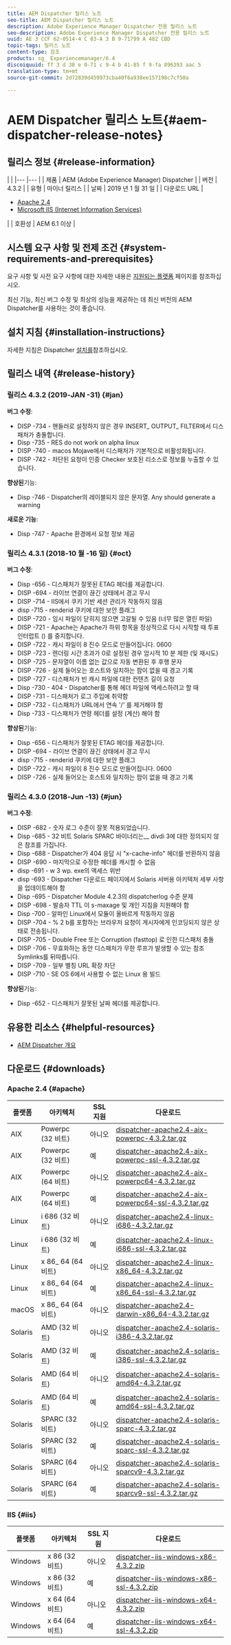 ```yaml
---
title: AEM Dispatcher 릴리스 노트
seo-title: AEM Dispatcher 릴리스 노트
description: Adobe Experience Manager Dispatcher 전용 릴리스 노트
seo-description: Adobe Experience Manager Dispatcher 전용 릴리스 노트
uuid: AE 3 CCF 62-0514-4 C 03-A 3 B 9-71799 A 482 CBD
topic-tags: 릴리스 노트
content-type: 참조
products: sg_ Experiencemanager/6.4
discoiquuid: ff 3 d 38 e 0-71 c 9-4 b 41-85 f 9-fa 896393 aac 5
translation-type: tm+mt
source-git-commit: 2d72839d459973cba40f6a938ee157198c7cf50a

---
```



# AEM Dispatcher 릴리스 노트{#aem-dispatcher-release-notes}

## 릴리스 정보 {#release-information}

|  |
|--- |--- |
| 제품 | AEM (Adobe Experience Manager) Dispatcher |
| 버전 | 4.3.2 |
| 유형 | 마이너 릴리스 |
| 날짜 | 2019 년 1 월 31 일 |
| 다운로드 URL | <ul><li>[Apache 2.4](release-notes.md#apache)</li><li>[Microsoft IIS (Internet Information Services)](release-notes.md#iis)</li></ul> |
| 호환성 | AEM 6.1 이상 |

## 시스템 요구 사항 및 전제 조건 {#system-requirements-and-prerequisites}

요구 사항 및 사전 요구 사항에 대한 자세한 내용은 [지원되는 플랫폼](https://helpx.adobe.com/experience-manager/6-4/sites/deploying/using/technical-requirements.html) 페이지를 참조하십시오.

최신 기능, 최신 버그 수정 및 최상의 성능을 제공하는 데 최신 버전의 AEM Dispatcher를 사용하는 것이 좋습니다.

## 설치 지침 {#installation-instructions}

자세한 지침은 Dispatcher [설치를](dispatcher-install.md)참조하십시오.

## 릴리스 내역 {#release-history}

### 릴리스 4.3.2 (2019-JAN -31) {#jan}

**버그 수정**:

* DISP -734 - 핸들러로 설정하지 않은 경우 INSERT_ OUTPUT_ FILTER에서 디스패처가 충돌합니다.
* Disp -735 - RES do not work on alpha linux
* DISP -740 - macos Mojave에서 디스패처가 기본적으로 비활성화됩니다.
* DISP -742 - 차단된 요청이 인증 Checker 보호된 리소스로 정보를 누출할 수 있습니다.

**향상된**기능:

* Disp -746 - Dispatcher의 레이블되지 않은 문자열. Any should generate a warning

**새로운 기능**:

* Disp -747 - Apache 환경에서 요청 정보 제공

### 릴리스 4.3.1 (2018-10 월 -16 일) {#oct}

**버그 수정**:

* Disp -656 - 디스패처가 잘못된 ETAG 헤더를 제공합니다.
* DISP -694 - 라이브 연결이 끊긴 상태에서 경고 무시
* DISP -714 - IIS에서 쿠키 기반 세션 관리가 작동하지 않음
* disp -715 - renderid 쿠키에 대한 보안 플래그
* DISP -720 - 임시 파일이 닫히지 않으면 고갈될 수 있음 (너무 많은 열린 파일)
* DISP -721 - Apache는 Apache가 하위 항목을 정상적으로 다시 시작할 때 투표 인터럽트 () 를 중지합니다.
* DISP -722 - 캐시 파일이 8 진수 모드로 만들어집니다. 0600
* DISP -723 - 렌더링 시간 초과가 0로 설정된 경우 암시적 10 분 제한 (및 재시도)
* DISP -725 - 문자열이 이름 없는 값으로 자동 변환된 후 후행 문자
* DISP -726 - 실제 들어오는 호스트와 일치하는 팜이 없을 때 경고 기록
* DISP -727 - 디스패처가 빈 캐시 파일에 대한 컨텐츠 길이 요청
* Disp -730 - 404 - Dispatcher를 통해 헤더 파일에 액세스하려고 할 때
* DISP -731 - 디스패처가 로그 주입에 취약함
* DISP -732 - 디스패처가 URL에서 연속 &#39;/&#39; 를 제거해야 함
* Disp -733 - 디스패처가 연령 헤더를 설정 (계산) 해야 함

**향상된**기능:

* Disp -656 - 디스패처가 잘못된 ETAG 헤더를 제공합니다.
* DISP -694 - 라이브 연결이 끊긴 상태에서 경고 무시
* disp -715 - renderid 쿠키에 대한 보안 플래그
* DISP -722 - 캐시 파일이 8 진수 모드로 만들어집니다. 0600
* DISP -726 - 실제 들어오는 호스트와 일치하는 팜이 없을 때 경고 기록

### 릴리스 4.3.0 (2018-Jun -13) {#jun}

**버그 수정**:

* DISP -682 - 숫자 로그 수준이 잘못 적용되었습니다.
* Disp -685 - 32 비트 Solaris SPARC 바이너리는__ divdi 3에 대한 정의되지 않은 참조를 가집니다.
* Disp -688 - Dispatcher가 404 응답 시 &quot;x-cache-info&quot; 헤더를 반환하지 않음
* DISP -690 - 마지막으로 수정한 헤더를 캐시할 수 없음
* disp -691 - w 3 wp. exe의 액세스 위반
* disp -693 - Dispatcher 다운로드 페이지에서 Solaris 서버용 아키텍처 세부 사항을 업데이트해야 함
* Disp -695 - Dispatcher Module 4.2.3의 dispatcherlog 수준 문제
* DISP -698 - 발송자 TTL 이 s-maxage 및 개인 지침을 지원해야 함
* Disp -700 - 알파인 Linux에서 모듈이 올바르게 작동하지 않음
* DISP -704 - % 2 b를 포함하는 브라우저 요청이 게시자에게 인코딩되지 않은 상태로 전송됩니다.
* DISP -705 - Double Free 또는 Corruption (fasttop) 로 인한 디스패처 충돌
* DISP -706 - 무효화하는 동안 디스패처가 무한 루프가 발생할 수 있는 참조 Symlinks를 뒤따릅니다.
* DISP -709 - 일부 별칭 URL 확장 차단
* DISP -710 - SE OS 6에서 사용할 수 없는 Linux 용 빌드

**향상된**기능:

* Disp -652 - 디스패처가 잘못된 날짜 헤더를 제공합니다.

## 유용한 리소스 {#helpful-resources}

* [AEM Dispatcher 개요](dispatcher.md)

## 다운로드 {#downloads}

### Apache 2.4 {#apache}

| 플랫폼 | 아키텍처 | SSL 지원 | 다운로드 |
|---|---|---|---|
| AIX | Powerpc (32 비트) | 아니오 | [dispatcher-apache2.4-aix-powerpc-4.3.2.tar.gz](http://download.macromedia.com/dispatcher/download/dispatcher-apache2.4-aix-powerpc-4.3.2.tar.gz) |
| AIX | Powerpc (32 비트) | 예 | [dispatcher-apache2.4-aix-powerpc-ssl-4.3.2.tar.gz](http://download.macromedia.com/dispatcher/download/dispatcher-apache2.4-aix-powerpc-ssl-4.3.2.tar.gz) |
| AIX | Powerpc (64 비트) | 아니오 | [dispatcher-apache2.4-aix-powerpc64-4.3.2.tar.gz](http://download.macromedia.com/dispatcher/download/dispatcher-apache2.4-aix-powerpc64-4.3.2.tar.gz) |
| AIX | Powerpc (64 비트) | 예 | [dispatcher-apache2.4-aix-powerpc64-ssl-4.3.2.tar.gz](http://download.macromedia.com/dispatcher/download/dispatcher-apache2.4-aix-powerpc64-ssl-4.3.2.tar.gz) |
| Linux | i 686 (32 비트) | 아니오 | [dispatcher-apache2.4-linux-i686-4.3.2.tar.gz](http://download.macromedia.com/dispatcher/download/dispatcher-apache2.4-linux-i686-4.3.2.tar.gz) |
| Linux | i 686 (32 비트) | 예 | [dispatcher-apache2.4-linux-i686-ssl-4.3.2.tar.gz](http://download.macromedia.com/dispatcher/download/dispatcher-apache2.4-linux-i686-ssl-4.3.2.tar.gz) |
| Linux | x 86_ 64 (64 비트) | 아니오 | [dispatcher-apache2.4-linux-x86_64-4.3.2.tar.gz](http://download.macromedia.com/dispatcher/download/dispatcher-apache2.4-linux-x86_64-4.3.2.tar.gz) |
| Linux | x 86_ 64 (64 비트) | 예 | [dispatcher-apache2.4-linux-x86_64-ssl-4.3.2.tar.gz](http://download.macromedia.com/dispatcher/download/dispatcher-apache2.4-linux-x86_64-ssl-4.3.2.tar.gz) |
| macOS | x 86_ 64 (64 비트) | 아니오 | [dispatcher-apache2.4-darwin-x86_64-4.3.2.tar.gz](http://download.macromedia.com/dispatcher/download/dispatcher-apache2.4-darwin-x86_64-4.3.2.tar.gz) |
| Solaris | AMD (32 비트) | 아니오 | [dispatcher-apache2.4-solaris-i386-4.3.2.tar.gz](http://download.macromedia.com/dispatcher/download/dispatcher-apache2.4-solaris-i386-4.3.2.tar.gz) |
| Solaris | AMD (32 비트) | 예 | [dispatcher-apache2.4-solaris-i386-ssl-4.3.2.tar.gz](http://download.macromedia.com/dispatcher/download/dispatcher-apache2.4-solaris-i386-ssl-4.3.2.tar.gz) |
| Solaris | AMD (64 비트) | 아니오 | [dispatcher-apache2.4-solaris-amd64-4.3.2.tar.gz](http://download.macromedia.com/dispatcher/download/dispatcher-apache2.4-solaris-amd64-4.3.2.tar.gz) |
| Solaris | AMD (64 비트) | 예 | [dispatcher-apache2.4-solaris-amd64-ssl-4.3.2.tar.gz](http://download.macromedia.com/dispatcher/download/dispatcher-apache2.4-solaris-amd64-ssl-4.3.2.tar.gz) |
| Solaris | SPARC (32 비트) | 아니오 | [dispatcher-apache2.4-solaris-sparc-4.3.2.tar.gz](http://download.macromedia.com/dispatcher/download/dispatcher-apache2.4-solaris-sparc-4.3.2.tar.gz) |
| Solaris | SPARC (32 비트) | 예 | [dispatcher-apache2.4-solaris-sparc-ssl-4.3.2.tar.gz](http://download.macromedia.com/dispatcher/download/dispatcher-apache2.4-solaris-sparc-ssl-4.3.2.tar.gz) |
| Solaris | SPARC (64 비트) | 아니오 | [dispatcher-apache2.4-solaris-sparcv9-4.3.2.tar.gz](http://download.macromedia.com/dispatcher/download/dispatcher-apache2.4-solaris-sparcv9-4.3.2.tar.gz) |
| Solaris | SPARC (64 비트) | 예 | [dispatcher-apache2.4-solaris-sparcv9-ssl-4.3.2.tar.gz](http://download.macromedia.com/dispatcher/download/dispatcher-apache2.4-solaris-sparcv9-ssl-4.3.2.tar.gz) |

### IIS {#iis}

| 플랫폼 | 아키텍처 | SSL 지원 | 다운로드 |
|---|---|---|---|
| Windows | x 86 (32 비트) | 아니오 | [dispatcher-iis-windows-x86-4.3.2.zip](http://download.macromedia.com/dispatcher/download/dispatcher-iis-windows-x86-4.3.2.zip) |
| Windows | x 86 (32 비트) | 예 | [dispatcher-iis-windows-x86-ssl-4.3.2.zip](http://download.macromedia.com/dispatcher/download/dispatcher-iis-windows-x86-ssl-4.3.2.zip) |
| Windows | x 64 (64 비트) | 아니오 | [dispatcher-iis-windows-x64-4.3.2.zip](http://download.macromedia.com/dispatcher/download/dispatcher-iis-windows-x64-4.3.2.zip) |
| Windows | x 64 (64 비트) | 예 | [dispatcher-iis-windows-x64-ssl-4.3.2.zip](http://download.macromedia.com/dispatcher/download/dispatcher-iis-windows-x64-ssl-4.3.2.zip) |
